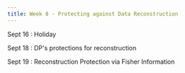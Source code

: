 ```yaml
---
title: Week 8 - Protecting against Data Reconstruction
---
```



Sept 16
: Holiday


Sept 18
: DP's protections for reconstruction

Sept 19
: Reconstruction Protection via Fisher Information
